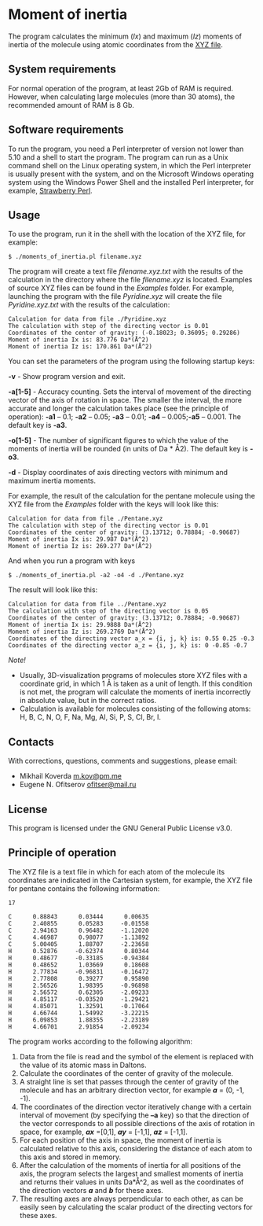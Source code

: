 # Moment of inertia

The program calculates the minimum (*Ix*) and maximum (*Iz*) moments of inertia of the molecule using atomic coordinates from the [XYZ file](https://en.wikipedia.org/wiki/XYZ_file_format).

## System requirements

For normal operation of the program, at least 2Gb of RAM is required. However, when calculating large molecules (more than 30 atoms), the recommended amount of RAM is 8 Gb.

## Software requirements

To run the program, you need a Perl interpreter of version not lower than 5.10 and a shell to start the program. The program can run as a Unix command shell on the Linux operating system, in which the Perl interpreter is usually present with the system, and on the Microsoft Windows operating system using the Windows Power Shell and the installed Perl interpreter, for example, [Strawberry Perl](http://strawberryperl.com/).

## Usage

To use the program, run it in the shell with the location of the XYZ file, for example:

```
$ ./moments_of_inertia.pl filename.xyz
```

The program will create a text file *filename.xyz.txt* with the results of the calculation in the directory where the file *filename.xyz* is located. Examples of source XYZ files can be found in the *Examples* folder. For example, launching the program with the file *Pyridine.xyz* will create the file *Pyridine.xyz.txt* with the results of the calculation:

```
Calculation for data from file ./Pyridine.xyz
The calculation with step of the directing vector is 0.01
Coordinates of the center of gravity: (-0.18023; 0.36095; 0.29286)
Moment of inertia Ix is: 83.776 Da*(Å^2)
Moment of inertia Iz is: 170.861 Da*(Å^2)
```

You can set the parameters of the program using the following startup keys:

**-v** - Show program version and exit.

**-a[1-5]** - Accuracy counting. Sets the interval of movement of the directing vector of the axis of rotation in space. The smaller the interval, the more accurate and longer the calculation takes place (see the principle of operation): **-a1** – 0.1; **-a2** – 0.05; **-a3** – 0.01; **-a4** – 0.005;**-a5** – 0.001. The default key is **-a3**.

**-o[1-5]** - The number of significant figures to which the value of the moments of inertia will be rounded (in units of Da * Å2). The default key is **-o3**.

**-d** - Display coordinates of axis directing vectors with minimum and maximum inertia moments.

For example, the result of the calculation for the pentane molecule using the XYZ file from the *Examples* folder with the keys will look like this:

```
Calculation for data from file ./Pentane.xyz
The calculation with step of the directing vector is 0.01
Coordinates of the center of gravity: (3.13712; 0.78884; -0.90687)
Moment of inertia Ix is: 29.987 Da*(Å^2)
Moment of inertia Iz is: 269.277 Da*(Å^2)
```

And when you run a program with keys

```
$ ./moments_of_inertia.pl -a2 -o4 -d ./Pentane.xyz
```

The result will look like this:

```
Calculation for data from file ../Pentane.xyz
The calculation with step of the directing vector is 0.05
Coordinates of the center of gravity: (3.13712; 0.78884; -0.90687)
Moment of inertia Ix is: 29.9888 Da*(Å^2)
Moment of inertia Iz is: 269.2769 Da*(Å^2)
Coordinates of the directing vector a_x = {i, j, k} is: 0.55 0.25 -0.3
Coordinates of the directing vector a_z = {i, j, k} is: 0 -0.85 -0.7
```

*Note!*

* Usually, 3D-visualization programs of molecules store XYZ files with a coordinate grid, in which 1 Å is taken as a unit of length. If this condition is not met, the program will calculate the moments of inertia incorrectly in absolute value, but in the correct ratios.
* Calculation is available for molecules consisting of the following atoms: H, B, C, N, O, F, Na, Mg, Al, Si, P, S, Cl, Br, I.

## Contacts

With corrections, questions, comments and suggestions, please email:

* Mikhail Koverda m.kov@pm.me
* Eugene N. Ofitserov ofitser@mail.ru

## License

This program is licensed under the GNU General Public License v3.0.

## Principle of operation

The XYZ file is a text file in which for each atom of the molecule its coordinates are indicated in the Cartesian system, for example, the XYZ file for pentane contains the following information:

```
17

C      0.88843      0.03444      0.00635
C      2.40855      0.05283     -0.01558
C      2.94163      0.96482     -1.12020
C      4.46987      0.98077     -1.13892
C      5.00405      1.88707     -2.23658
H      0.52876     -0.62374      0.80344
H      0.48677     -0.33185     -0.94384
H      0.48652      1.03669      0.18608
H      2.77834     -0.96831     -0.16472
H      2.77808      0.39277      0.95890
H      2.56526      1.98395     -0.96898
H      2.56572      0.62305     -2.09233
H      4.85117     -0.03520     -1.29421
H      4.85071      1.32591     -0.17064
H      4.66744      1.54992     -3.22215
H      6.09853      1.88355     -2.23189
H      4.66701      2.91854     -2.09234
```

The program works according to the following algorithm:

1. Data from the file is read and the symbol of the element is replaced with the value of its atomic mass in Daltons.
2. Calculate the coordinates of the center of gravity of the molecule.
3. A straight line is set that passes through the center of gravity of the molecule and has an arbitrary direction vector, for example ***a*** = (0, -1, -1).
4. The coordinates of the direction vector iteratively change with a certain interval of movement (by specifying the **–a** key) so that the direction of the vector corresponds to all possible directions of the axis of rotation in space, for example, ***ax*** =[0,1], ***ay*** = [-1,1], ***az*** = [-1,1].
5. For each position of the axis in space, the moment of inertia is calculated relative to this axis, considering the distance of each atom to this axis and stored in memory.
6. After the calculation of the moments of inertia for all positions of the axis, the program selects the largest and smallest moments of inertia and returns their values in units Da*Å^2, as well as the coordinates of the direction vectors ***a*** and ***b*** for these axes.
7. The resulting axes are always perpendicular to each other, as can be easily seen by calculating the scalar product of the directing vectors for these axes.